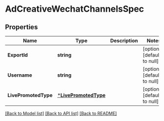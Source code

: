 # AdCreativeWechatChannelsSpec

## Properties
Name | Type | Description | Notes
------------ | ------------- | ------------- | -------------
**ExportId** | **string** |  | [optional] [default to null]
**Username** | **string** |  | [optional] [default to null]
**LivePromotedType** | [***LivePromotedType**](LivePromotedType.md) |  | [optional] [default to null]

[[Back to Model list]](../README.md#documentation-for-models) [[Back to API list]](../README.md#documentation-for-api-endpoints) [[Back to README]](../README.md)


